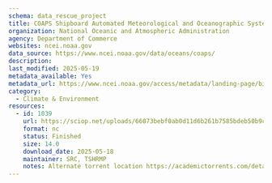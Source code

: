 ```yaml
---
schema: data_rescue_project 
title: COAPS Shipboard Automated Meteorological and Oceanographic System (SAMOS)
organization: National Oceanic and Atmospheric Administration
agency: Department of Commerce
websites: ncei.noaa.gov
data_source: https://www.ncei.noaa.gov/data/oceans/coaps/
description: 
last_modified: 2025-05-19
metadata_available: Yes
metadata_url: https://www.ncei.noaa.gov/access/metadata/landing-page/bin/iso?id=gov.noaa.nodcCOAPS-SAMOS
category:
  - Climate & Environment 
resources:
  - id: 1039
    url: https://sciop.net/uploads/66073bebf0ab0d11d6b261b7585bdeb50b9c7dbb
    format: nc
    status: Finished
    size: 14.0
    download_date: 2025-05-18
    maintainer: SRC, TSHRMP
    notes: Alternate torrent location https://academictorrents.com/details/66073bebf0ab0d11d6b261b7585bdeb50b9c7dbb
---
```

